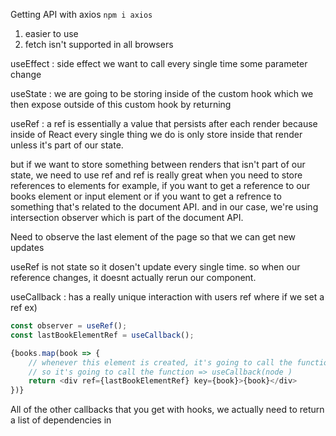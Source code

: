 Getting API with axios 
`npm i axios`
1. easier to use
2. fetch isn't supported in all browsers

useEffect :
side effect we want to call every single time some parameter change

useState : 
we are going to be storing inside of the custom hook 
which we then expose outside of this custom hook by returning 

useRef : 
a ref is essentially a value that persists after each render 
because inside of React every single thing we do is 
only store inside that render unless it's part of our state.

but if we want to store something between renders that isn't part of our state,
we need to use ref and ref is really great when you need to store references to elements for example, if you want to get a reference to our books element or input element or if you want to get a refrence to something that's related to the document API.
and in our case, we're using intersection observer which is part of the document API. 

Need to observe the last element of the page so that we can get new updates

useRef is not state so it dosen't update every single time. 
so when our reference changes, it doesnt actually rerun our component.

useCallback :
has a really unique interaction with users ref where if we set a ref
ex)
```js
const observer = useRef();
const lastBookElementRef = useCallback();

{books.map(book => {
    // whenever this element is created, it's going to call the function instead of useCallback with the reference to the element that we are using here.
    // so it's going to call the function => useCallback(node )
    return <div ref={lastBookElementRef} key={book}>{book}</div>
})}

```
All of the other callbacks that you get with hooks, we actually need to return a list of dependencies in 